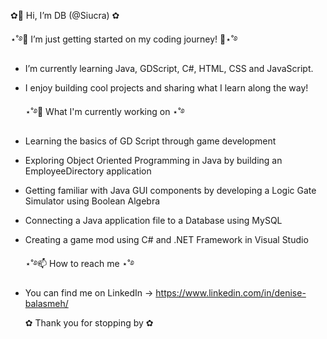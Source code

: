   ✿👋 Hi, I’m DB (@Siucra) ✿
  
  ⋆˚࿔👀 I’m just getting started on my coding journey! 🚀⋆˚࿔
- I’m currently learning Java, GDScript, C#, HTML, CSS and JavaScript.
- I enjoy building cool projects and sharing what I learn along the way!


  ⋆˚࿔🌱 What I'm currently working on ⋆˚࿔
- Learning the basics of GD Script through game development
- Exploring Object Oriented Programming in Java by building an EmployeeDirectory application
- Getting familiar with Java GUI components by developing a Logic Gate Simulator using Boolean Algebra
- Connecting a Java application file to a Database using MySQL
- Creating a game mod using C# and .NET Framework in Visual Studio
  
  ⋆˚࿔📫 How to reach me ⋆˚࿔
- You can find me on LinkedIn -> https://www.linkedin.com/in/denise-balasmeh/

  ✿ Thank you for stopping by ✿
